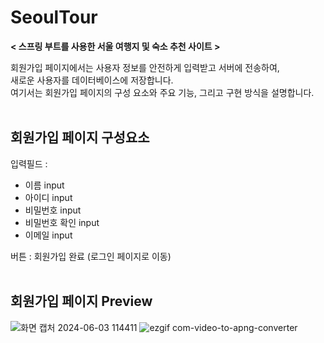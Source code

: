 # SeoulTour
**< 스프링 부트를 사용한 서울 여행지 및 숙소 추천 사이트 >** <br>

회원가입 페이지에서는 사용자 정보를 안전하게 입력받고 서버에 전송하여, <br>
새로운 사용자를 데이터베이스에 저장합니다. <br>
여기서는 회원가입 페이지의 구성 요소와 주요 기능, 그리고 구현 방식을 설명합니다. <br>
<br>

## 회원가입 페이지 구성요소
입력필드 : 
- 이름 input
- 아이디 input
- 비밀번호 input
- 비밀번호 확인 input
- 이메일 input

버튼 : 회원가입 완료 (로그인 페이지로 이동)
<br><br>

## 회원가입 페이지 Preview
![화면 캡처 2024-06-03 114411](https://github.com/Johyeonna/SeoulTour/assets/163944887/2083e750-f1e9-4b3b-b260-ae241ab18142)
![ezgif com-video-to-apng-converter](https://github.com/Johyeonna/SeoulTour/assets/163944887/8ab8368c-9d72-470e-b214-f4134c0ca74f)
